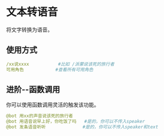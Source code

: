 
# 文本转语音
将文字转换为语音。


## 使用方式

```yaml
/xx说xxxx           #比如 /派蒙说该死的旅行者
可用角色            #查看所有可用角色
```


## 进阶--函数调用
你可以使用函数调用灵活的触发该功能。

```yaml
@bot 用xx的声音说该死的旅行者
@bot 用语音说早上好，你吃饭了吗   #是的，你可以不传入speaker
@bot 发条语音听听              #是的，你可以不传入speaker和text
```


